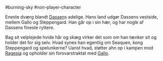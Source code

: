 #burning-sky #non-player-character

Eneste dværg blandt [Dassen](./Dassen.md)s adelige. Hans land udgør Dassens vestside, mellem Gallo og Steppengard. Han går op i sin hær, og har nogle af Dassens fineste ryttere.

Bag sit velplejede hvide hår og skæg virker det som om han tænker sit og holder det for sig selv. Hvad synes han egentlig om Seaquen, kong Steppengard og spelunkerne?
Uanst hvad, støtter ahn op i kampen mod [Ragesia](./Ragesia.md) og opholder sin forsvarstraktat med [Gallo](./Gallo.md).
